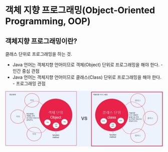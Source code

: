 # 객체 지향 프로그래밍(Object-Oriented Programming, OOP)

## 객체지향 프로그래밍이란?
클래스 단위로 프로그래밍을 하는 것.
* Java 언어는 객체지향 언어이므로 객체(Object) 단위로 프로그래밍을 해야 한다. - 인간 중심 관점
* Java 언어는 객체지향 언어이므로 클래스(Class) 단위로 프로그래밍을 해야 한다. - 프로그래밍 관점

![](../assets/OOP-1.png)